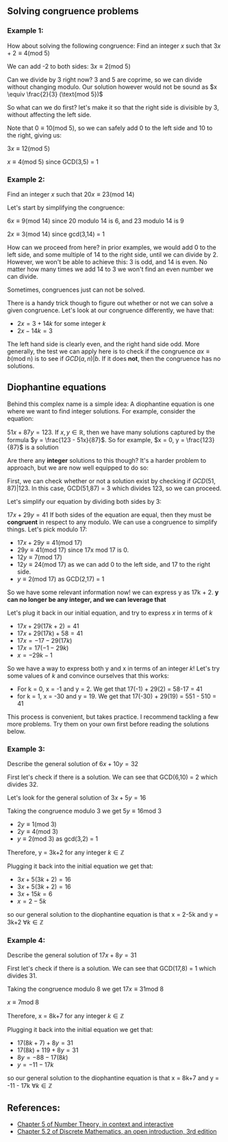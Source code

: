 ## Solving congruence problems

### Example 1:

How about solving the following congruence: Find an integer *x* such that $3x + 2 \equiv 4 (\text{mod 5})$

We can add -2 to both sides: $3x \equiv 2 (\text{mod 5})$

Can we divide by 3 right now? 3 and 5 are coprime, so we can divide without changing modulo. Our solution however would not be sound as $x \equiv \frac{2}{3} (\text{mod 5})$

So what can we do first? let's make it so that the right side is divisible by 3, without affecting the left side. 

Note that $0 \equiv 10 (\text{mod 5})$, so we can safely add 0 to the left side and 10 to the right, giving us:

$3x \equiv 12 (\text{mod 5})$

$x \equiv 4 (\text{mod 5})$ since GCD(3,5) = 1

### Example 2:
Find an integer *x* such that $20x \equiv 23 (\text{mod 14})$

Let's start by simplifying the congruence:

$6x \equiv 9 (\text{mod 14})$ since 20 modulo 14 is 6, and 23 modulo 14 is 9

$2x \equiv 3 (\text{mod 14})$ since gcd(3,14) = 1

How can we proceed from here? in prior examples, we would add 0 to the left side, and some multiple of 14 to the right side, until we can divide by 2. However, we won't be able to achieve this: 3 is odd, and 14 is even. No matter how many times we add 14 to 3 we won't find an even number we can divide. 

Sometimes, congruences just can not be solved.

There is a handy trick though to figure out whether or not we can solve a given congruence. Let's look at our congruence differently, we have that:

- $2x = 3 + 14k$ for some integer *k*
- $2x - 14k = 3$

The left hand side is clearly even, and the right hand side odd. More generally, the test we can apply here is to check if the congruence $ax \equiv b (\text{mod n})$ is to see if $GCD(a,n)|b$. If it does **not**, then the congruence has no solutions.

## Diophantine equations

Behind this complex name is a simple idea: A diophantine equation is one where we want to find integer solutions. For example, consider the equation:

$51x + 87y = 123$. If $x, y \in \mathbb R$, then we have many solutions captured by the formula $y = \frac{123 - 51x}{87}$. So for example, $x = 0, y = \frac{123}{87}$ is a solution

Are there any **integer** solutions to this though? It's a harder problem to approach, but we are now well equipped to do so:

First, we can check whether or not a solution exist by checking if $GCD(51, 87) | 123$. In this case, GCD(51,87) = 3 which divides 123, so we can proceed.

Let's simplify our equation by dividing both sides by 3:

$17x + 29y = 41$ 
If both sides of the equation are equal, then they must be **congruent** in respect to any modulo. We can use a congruence to simplify things. Let's pick modulo 17:

- $17x + 29y \equiv 41 (\text{mod 17})$ 
- $29y \equiv 41 (\text{mod 17})$ since 17x mod 17 is 0.
- $12y \equiv 7 (\text{mod 17})$
- $12y \equiv 24 (\text{mod 17})$ as we can add 0 to the left side, and 17 to the right side.
- $y \equiv 2 (\text{mod 17})$ as GCD(2,17) = 1

So we have some relevant information now! we can express y as 17k + 2. **y can no longer be any integer, and we can leverage that**

Let's plug it back in our initial equation, and try to express *x* in terms of *k*

- $17x + 29(17k + 2) = 41$ 
- $17x + 29(17k) + 58 = 41$
- $17x = -17 - 29(17k)$
- $17x = 17 (-1 - 29k)$
- $x = -29k - 1$

So we have a way to express both y and x in terms of an integer *k*! Let's try some values of *k* and convince ourselves that this works:

- For k = 0, x = -1 and y = 2. We get that 17(-1) + 29(2) = 58-17 = 41
- for k = 1, x = -30 and y = 19. We get that 17(-30) + 29(19) = 551 - 510 = 41

This process is convenient, but takes practice. I recommend tackling a few more problems. Try them on your own first before reading the solutions below. 

### Example 3:
Describe the general solution of $6x + 10y = 32$

First let's check if there is a solution. We can see that GCD(6,10) = 2 which divides 32.

Let's look for the general solution of $3x + 5y = 16$

Taking the congruence modulo 3 we get $5y \equiv 16 \text{mod 3}$

- $2y \equiv 1 (\text{mod 3})$
- $2y \equiv 4 (\text{mod 3})$
- $y \equiv 2 (\text{mod 3})$ as gcd(3,2) = 1

Therefore, y = 3k+2 for any integer $k \in \mathbb Z$

Plugging it back into the initial equation we get that:

- $3x + 5(3k + 2) = 16$
- $3x + 5(3k + 2) = 16$
- $3x + 15k = 6$
- $x = 2 - 5k$

so our general solution to the diophantine equation is that x = 2-5k and y = 3k+2 $\forall k \in \mathbb Z$

### Example 4:
Describe the general solution of $17x + 8y = 31$

First let's check if there is a solution. We can see that GCD(17,8) = 1 which divides 31.

Taking the congruence modulo 8 we get $17x \equiv 31 \text{mod 8}$

$x \equiv 7 \text{mod 8}$

Therefore, x = 8k+7 for any integer $k \in \mathbb Z$

Plugging it back into the initial equation we get that:

- $17(8k+7) + 8y = 31$
- $17(8k) + 119 +8y = 31$
- $8y = -88 -17(8k)$
- $y = -11 -17k$

so our general solution to the diophantine equation is that x = 8k+7 and y = -11 - 17k $\forall k \in \mathbb Z$

## References:

- [Chapter 5 of Number Theory, in context and interactive](https://math.gordon.edu/ntic/ntic/section-div-alg.html)
- [Chapter 5.2 of Discrete Mathematics, an open introduction, 3rd edition](https://discrete.openmathbooks.org/dmoi3/sec_addtops-numbth.html)